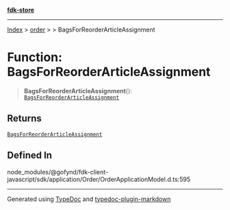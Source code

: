 [**fdk-store**](../../../README.md)
***

[Index](../../../API.md) > [order](../../README.md) > [<internal>](../README.md) > BagsForReorderArticleAssignment

# Function: BagsForReorderArticleAssignment

> **BagsForReorderArticleAssignment**(): [`BagsForReorderArticleAssignment`](../type-aliases/type-alias.BagsForReorderArticleAssignment.md)

## Returns

[`BagsForReorderArticleAssignment`](../type-aliases/type-alias.BagsForReorderArticleAssignment.md)

## Defined In

node\_modules/@gofynd/fdk-client-javascript/sdk/application/Order/OrderApplicationModel.d.ts:595

***
Generated using [TypeDoc](https://typedoc.org/) and [typedoc-plugin-markdown](https://www.npmjs.com/package/typedoc-plugin-markdown)
